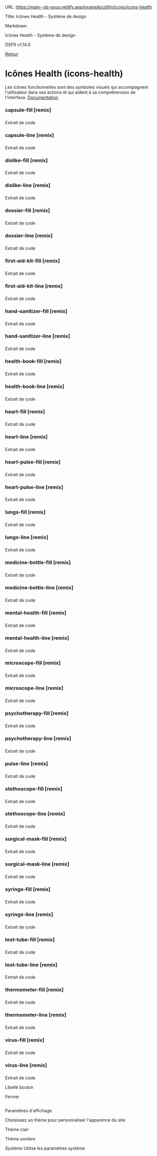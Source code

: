 URL:
https://main--ds-gouv.netlify.app/example/utility/icons/icons-health

Title:
Icônes Health - Système de design

Markdown:

Icônes Health - Système de design


DSFR v1.14.0


[Retour](../)


# Icônes Health (icons-health)


Les icônes fonctionnelles sont des symboles visuels qui accompagnent l'utilisateur dans ses actions et qui aident à sa compréhension de l'interface.
[Documentation](https://www.systeme-de-design.gouv.fr/elements-d-interface/fondamentaux-techniques/icones)


### capsule-fill [remix]


###
Extrait de code


<span class="fr-icon-capsule-fill" aria-hidden="true"></span>


### capsule-line [remix]


###
Extrait de code


<span class="fr-icon-capsule-line" aria-hidden="true"></span>


### dislike-fill [remix]


###
Extrait de code


<span class="fr-icon-dislike-fill" aria-hidden="true"></span>


### dislike-line [remix]


###
Extrait de code


<span class="fr-icon-dislike-line" aria-hidden="true"></span>


### dossier-fill [remix]


###
Extrait de code


<span class="fr-icon-dossier-fill" aria-hidden="true"></span>


### dossier-line [remix]


###
Extrait de code


<span class="fr-icon-dossier-line" aria-hidden="true"></span>


### first-aid-kit-fill [remix]


###
Extrait de code


<span class="fr-icon-first-aid-kit-fill" aria-hidden="true"></span>


### first-aid-kit-line [remix]


###
Extrait de code


<span class="fr-icon-first-aid-kit-line" aria-hidden="true"></span>


### hand-sanitizer-fill [remix]


###
Extrait de code


<span class="fr-icon-hand-sanitizer-fill" aria-hidden="true"></span>


### hand-sanitizer-line [remix]


###
Extrait de code


<span class="fr-icon-hand-sanitizer-line" aria-hidden="true"></span>


### health-book-fill [remix]


###
Extrait de code


<span class="fr-icon-health-book-fill" aria-hidden="true"></span>


### health-book-line [remix]


###
Extrait de code


<span class="fr-icon-health-book-line" aria-hidden="true"></span>


### heart-fill [remix]


###
Extrait de code


<span class="fr-icon-heart-fill" aria-hidden="true"></span>


### heart-line [remix]


###
Extrait de code


<span class="fr-icon-heart-line" aria-hidden="true"></span>


### heart-pulse-fill [remix]


###
Extrait de code


<span class="fr-icon-heart-pulse-fill" aria-hidden="true"></span>


### heart-pulse-line [remix]


###
Extrait de code


<span class="fr-icon-heart-pulse-line" aria-hidden="true"></span>


### lungs-fill [remix]


###
Extrait de code


<span class="fr-icon-lungs-fill" aria-hidden="true"></span>


### lungs-line [remix]


###
Extrait de code


<span class="fr-icon-lungs-line" aria-hidden="true"></span>


### medicine-bottle-fill [remix]


###
Extrait de code


<span class="fr-icon-medicine-bottle-fill" aria-hidden="true"></span>


### medicine-bottle-line [remix]


###
Extrait de code


<span class="fr-icon-medicine-bottle-line" aria-hidden="true"></span>


### mental-health-fill [remix]


###
Extrait de code


<span class="fr-icon-mental-health-fill" aria-hidden="true"></span>


### mental-health-line [remix]


###
Extrait de code


<span class="fr-icon-mental-health-line" aria-hidden="true"></span>


### microscope-fill [remix]


###
Extrait de code


<span class="fr-icon-microscope-fill" aria-hidden="true"></span>


### microscope-line [remix]


###
Extrait de code


<span class="fr-icon-microscope-line" aria-hidden="true"></span>


### psychotherapy-fill [remix]


###
Extrait de code


<span class="fr-icon-psychotherapy-fill" aria-hidden="true"></span>


### psychotherapy-line [remix]


###
Extrait de code


<span class="fr-icon-psychotherapy-line" aria-hidden="true"></span>


### pulse-line [remix]


###
Extrait de code


<span class="fr-icon-pulse-line" aria-hidden="true"></span>


### stethoscope-fill [remix]


###
Extrait de code


<span class="fr-icon-stethoscope-fill" aria-hidden="true"></span>


### stethoscope-line [remix]


###
Extrait de code


<span class="fr-icon-stethoscope-line" aria-hidden="true"></span>


### surgical-mask-fill [remix]


###
Extrait de code


<span class="fr-icon-surgical-mask-fill" aria-hidden="true"></span>


### surgical-mask-line [remix]


###
Extrait de code


<span class="fr-icon-surgical-mask-line" aria-hidden="true"></span>


### syringe-fill [remix]


###
Extrait de code


<span class="fr-icon-syringe-fill" aria-hidden="true"></span>


### syringe-line [remix]


###
Extrait de code


<span class="fr-icon-syringe-line" aria-hidden="true"></span>


### test-tube-fill [remix]


###
Extrait de code


<span class="fr-icon-test-tube-fill" aria-hidden="true"></span>


### test-tube-line [remix]


###
Extrait de code


<span class="fr-icon-test-tube-line" aria-hidden="true"></span>


### thermometer-fill [remix]


###
Extrait de code


<span class="fr-icon-thermometer-fill" aria-hidden="true"></span>


### thermometer-line [remix]


###
Extrait de code


<span class="fr-icon-thermometer-line" aria-hidden="true"></span>


### virus-fill [remix]


###
Extrait de code


<span class="fr-icon-virus-fill" aria-hidden="true"></span>


### virus-line [remix]


###
Extrait de code


<span class="fr-icon-virus-line" aria-hidden="true"></span>


Libellé bouton


Fermer


##
Paramètres d'affichage


Choisissez un thème pour personnaliser l'apparence du site.


Thème clair


Thème sombre


Système
Utilise les paramètres système
